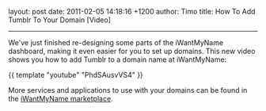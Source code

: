 layout: post
date: 2011-02-05 14:18:16 +1200
author: Timo
title: How To Add Tumblr To Your Domain [Video]


----

We've just finished re-designing some parts of the iWantMyName dashboard, making it even easier for you to set up domains. This new video shows you how to add Tumblr to a domain name at iWantMyName:

{{ template "youtube" "PhdSAusvVS4" }}

More services and applications to use with your domains can be found in the [iWantMyName marketplace](https://iwantmyname.com/services/featured).

